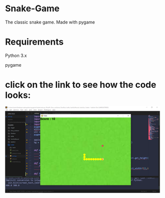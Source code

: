 # Snake-Game
The classic snake game. Made with pygame
# Requirements
Python 3.x

pygame

# click on the link to see how the code looks:
![](Snake_updated1/2020-05-19.png)

